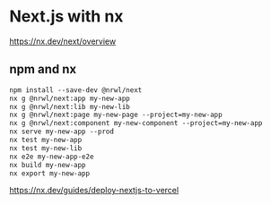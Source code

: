# Next.js with nx

<https://nx.dev/next/overview>

## npm and nx

```txt
npm install --save-dev @nrwl/next
nx g @nrwl/next:app my-new-app
nx g @nrwl/next:lib my-new-lib
nx g @nrwl/next:page my-new-page --project=my-new-app
nx g @nrwl/next:component my-new-component --project=my-new-app
nx serve my-new-app --prod
nx test my-new-app
nx test my-new-lib
nx e2e my-new-app-e2e
nx build my-new-app
nx export my-new-app
```

<https://nx.dev/guides/deploy-nextjs-to-vercel>
